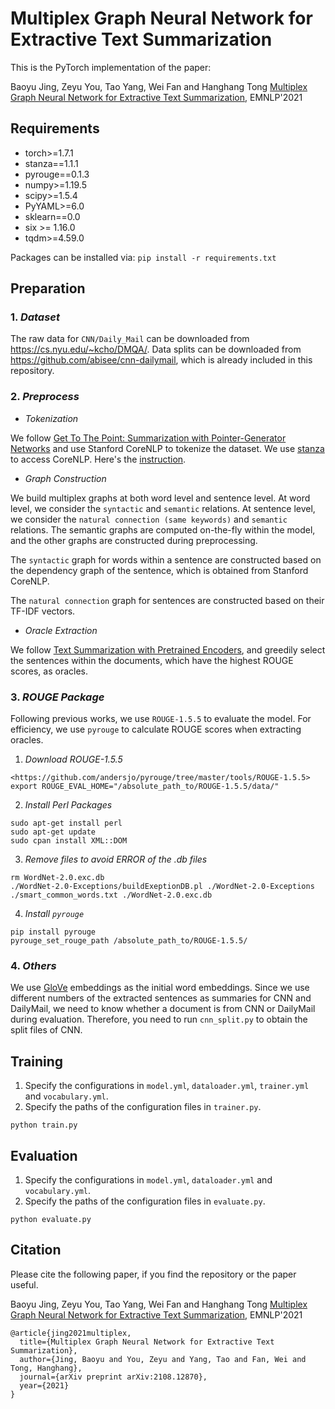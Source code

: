 # Multiplex Graph Neural Network for Extractive Text Summarization
This is the PyTorch implementation of the paper:

Baoyu Jing, Zeyu You, Tao Yang, Wei Fan and Hanghang Tong [Multiplex Graph Neural Network for Extractive Text Summarization](https://arxiv.org/pdf/2108.12870.pdf), EMNLP'2021 

## Requirements
- torch>=1.7.1
- stanza==1.1.1
- pyrouge==0.1.3
- numpy>=1.19.5
- scipy>=1.5.4
- PyYAML>=6.0 
- sklearn==0.0
- six >= 1.16.0
- tqdm>=4.59.0

Packages can be installed via: ```pip install -r requirements.txt```


## Preparation
### 1. *Dataset*
The raw data for ```CNN/Daily_Mail``` can be downloaded from <https://cs.nyu.edu/~kcho/DMQA/>. 
Data splits can be downloaded from <https://github.com/abisee/cnn-dailymail>, which is already included in this repository.
### 2. *Preprocess*

* *Tokenization*

We follow [Get To The Point: Summarization with Pointer-Generator Networks](https://github.com/abisee/pointer-generator) and use Stanford CoreNLP to tokenize the dataset. 
We use [stanza](https://stanfordnlp.github.io/stanza/index.html) to access CoreNLP. 
Here's the [instruction](https://stanfordnlp.github.io/stanza/corenlp_client.html).


* *Graph Construction*

We build multiplex graphs at both word level and sentence level. 
At word level, we consider the ```syntactic``` and ```semantic``` relations. 
At sentence level, we consider the ```natural connection (same keywords)``` and ```semantic``` relations. 
The semantic graphs are computed on-the-fly within the model, and the other graphs are constructed during preprocessing.

The  ```syntactic``` graph for words within a sentence are constructed based on the dependency graph of the sentence, which is obtained from Stanford CoreNLP. 

The ```natural connection``` graph for sentences are constructed based on their TF-IDF vectors.

* *Oracle Extraction*

We follow [Text Summarization with Pretrained Encoders](https://github.com/nlpyang/PreSumm), and greedily select the sentences within the documents, which have the highest ROUGE scores, as oracles.

### 3. *ROUGE Package*
Following previous works, we use ```ROUGE-1.5.5``` to evaluate the model. 
For efficiency, we use ```pyrouge``` to calculate ROUGE scores when extracting oracles.

1. *Download ROUGE-1.5.5*

```<https://github.com/andersjo/pyrouge/tree/master/tools/ROUGE-1.5.5>```\
```export ROUGE_EVAL_HOME="/absolute_path_to/ROUGE-1.5.5/data/"```

2. *Install Perl Packages*

```sudo apt-get install perl```\
```sudo apt-get update```\
```sudo cpan install XML::DOM```

3. *Remove files to avoid ERROR of the .db files*

```rm WordNet-2.0.exc.db```\
```./WordNet-2.0-Exceptions/buildExeptionDB.pl ./WordNet-2.0-Exceptions ./smart_common_words.txt ./WordNet-2.0.exc.db```

4. *Install ```pyrouge```*

```pip install pyrouge```\
```pyrouge_set_rouge_path /absolute_path_to/ROUGE-1.5.5/```

### 4. *Others*
We use [GloVe](https://nlp.stanford.edu/projects/glove/) embeddings as the initial word embeddings.
Since we use different numbers of the extracted sentences as summaries for CNN and DailyMail, we need to know whether a document is from CNN or DailyMail during evaluation.
Therefore, you need to run ```cnn_split.py``` to obtain the split files of CNN.

## Training
1. Specify the configurations in ```model.yml```, ```dataloader.yml```, ```trainer.yml``` and ```vocabulary.yml```.
2. Specify the paths of the configuration files in ```trainer.py```.

```python train.py```

## Evaluation
1. Specify the configurations in ```model.yml```, ```dataloader.yml``` and ```vocabulary.yml```.
2. Specify the paths of the configuration files in ```evaluate.py```.

```python evaluate.py```

## Citation
Please cite the following paper, if you find the repository or the paper useful.

Baoyu Jing, Zeyu You, Tao Yang, Wei Fan and Hanghang Tong [Multiplex Graph Neural Network for Extractive Text Summarization](https://arxiv.org/pdf/2108.12870.pdf), EMNLP'2021 

```
@article{jing2021multiplex,
  title={Multiplex Graph Neural Network for Extractive Text Summarization},
  author={Jing, Baoyu and You, Zeyu and Yang, Tao and Fan, Wei and Tong, Hanghang},
  journal={arXiv preprint arXiv:2108.12870},
  year={2021}
}
```